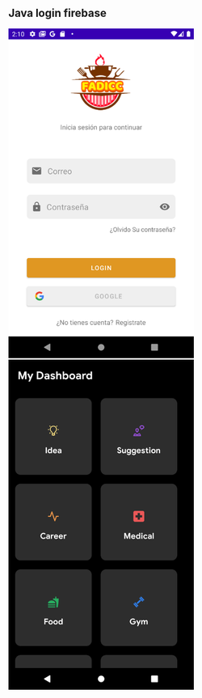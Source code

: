 ## Java login firebase

<img src="screens/screen_login.png" width="367"> <img src="screens/new_dashboard.png" width="367">

